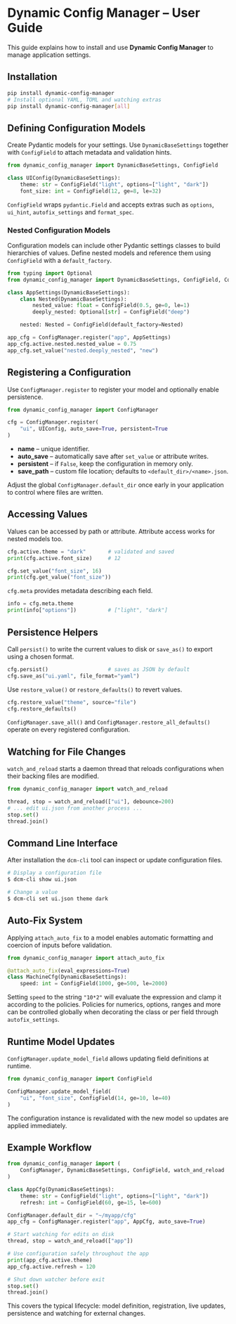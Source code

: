 # Dynamic Config Manager – User Guide

This guide explains how to install and use **Dynamic Config Manager** to manage application settings.

## Installation

```bash
pip install dynamic-config-manager
# Install optional YAML, TOML and watching extras
pip install dynamic-config-manager[all]
```

## Defining Configuration Models

Create Pydantic models for your settings. Use `DynamicBaseSettings` together with
`ConfigField` to attach metadata and validation hints.

```python
from dynamic_config_manager import DynamicBaseSettings, ConfigField

class UIConfig(DynamicBaseSettings):
    theme: str = ConfigField("light", options=["light", "dark"])
    font_size: int = ConfigField(12, ge=8, le=32)
```

`ConfigField` wraps `pydantic.Field` and accepts extras such as `options`,
`ui_hint`, `autofix_settings` and `format_spec`.

### Nested Configuration Models

Configuration models can include other Pydantic settings classes to build
hierarchies of values. Define nested models and reference them using
`ConfigField` with a `default_factory`.

```python
from typing import Optional
from dynamic_config_manager import DynamicBaseSettings, ConfigField, ConfigManager

class AppSettings(DynamicBaseSettings):
    class Nested(DynamicBaseSettings):
        nested_value: float = ConfigField(0.5, ge=0, le=1)
        deeply_nested: Optional[str] = ConfigField("deep")

    nested: Nested = ConfigField(default_factory=Nested)

app_cfg = ConfigManager.register("app", AppSettings)
app_cfg.active.nested.nested_value = 0.75
app_cfg.set_value("nested.deeply_nested", "new")
```

## Registering a Configuration

Use `ConfigManager.register` to register your model and optionally enable persistence.

```python
from dynamic_config_manager import ConfigManager

cfg = ConfigManager.register(
    "ui", UIConfig, auto_save=True, persistent=True
)
```

- **name** – unique identifier.
- **auto_save** – automatically save after `set_value` or attribute writes.
- **persistent** – if `False`, keep the configuration in memory only.
- **save_path** – custom file location; defaults to `<default_dir>/<name>.json`.

Adjust the global `ConfigManager.default_dir` once early in your application to control where files are written.

## Accessing Values

Values can be accessed by path or attribute. Attribute access works for nested models too.

```python
cfg.active.theme = "dark"       # validated and saved
print(cfg.active.font_size)     # 12

cfg.set_value("font_size", 16)
print(cfg.get_value("font_size"))
```

`cfg.meta` provides metadata describing each field.

```python
info = cfg.meta.theme
print(info["options"])          # ["light", "dark"]
```

## Persistence Helpers

Call `persist()` to write the current values to disk or `save_as()` to export using a chosen format.

```python
cfg.persist()                   # saves as JSON by default
cfg.save_as("ui.yaml", file_format="yaml")
```

Use `restore_value()` or `restore_defaults()` to revert values.

```python
cfg.restore_value("theme", source="file")
cfg.restore_defaults()
```

`ConfigManager.save_all()` and `ConfigManager.restore_all_defaults()` operate on every registered configuration.

## Watching for File Changes

`watch_and_reload` starts a daemon thread that reloads configurations when their backing files are modified.

```python
from dynamic_config_manager import watch_and_reload

thread, stop = watch_and_reload(["ui"], debounce=200)
# ... edit ui.json from another process ...
stop.set()
thread.join()
```

## Command Line Interface

After installation the `dcm-cli` tool can inspect or update configuration files.

```bash
# Display a configuration file
$ dcm-cli show ui.json

# Change a value
$ dcm-cli set ui.json theme dark
```

## Auto‑Fix System

Applying `attach_auto_fix` to a model enables automatic formatting and coercion of inputs before validation.

```python
from dynamic_config_manager import attach_auto_fix

@attach_auto_fix(eval_expressions=True)
class MachineCfg(DynamicBaseSettings):
    speed: int = ConfigField(1000, ge=500, le=2000)
```

Setting `speed` to the string `"10*2"` will evaluate the expression and clamp it
according to the policies. Policies for numerics, options, ranges and more can
be controlled globally when decorating the class or per field through
`autofix_settings`.

## Runtime Model Updates

`ConfigManager.update_model_field` allows updating field definitions at runtime.

```python
from dynamic_config_manager import ConfigField

ConfigManager.update_model_field(
    "ui", "font_size", ConfigField(14, ge=10, le=40)
)
```

The configuration instance is revalidated with the new model so updates are applied immediately.

## Example Workflow

```python
from dynamic_config_manager import (
    ConfigManager, DynamicBaseSettings, ConfigField, watch_and_reload
)

class AppCfg(DynamicBaseSettings):
    theme: str = ConfigField("light", options=["light", "dark"])
    refresh: int = ConfigField(60, ge=15, le=600)

ConfigManager.default_dir = "~/myapp/cfg"
app_cfg = ConfigManager.register("app", AppCfg, auto_save=True)

# Start watching for edits on disk
thread, stop = watch_and_reload(["app"])

# Use configuration safely throughout the app
print(app_cfg.active.theme)
app_cfg.active.refresh = 120

# Shut down watcher before exit
stop.set()
thread.join()
```

This covers the typical lifecycle: model definition, registration, live updates,
persistence and watching for external changes.

